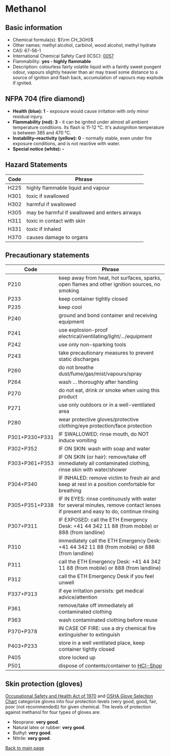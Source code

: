 # Methanol

## Basic information

- Chemical formula(s): ${\rm CH_3OH}$
- Other names: methyl alcohol, carbinol, wood alcohol, methyl hydrate
- CAS: 67-56-1
- International Chemical Safety Card (ICSC): [0057](https://inchem.org/documents/icsc/icsc/eics0057.htm)
- Flammability: **yes - highly flammable**
- Description: colourless fairly volatile liquid with a faintly sweet pungent odour, vapours slightly heavier than air may travel some distance to a source of ignition and flash back, accumulation of vapours may explode if ignited.

## NFPA 704 (fire diamond)

- **Health (blue): 1** - exposure would cause irritation with only minor residual injury.
- **Flammability (red): 3** - it can be ignited under almost all ambient temperature conditions. Its flash is 11-12 °C. It's autoignition temperature is between 385 and 470 °C.
- **Instability–reactivity (yellow): 0** - normally stable, even under fire exposure conditions, and is not reactive with water.
- **Special notice (white): -**

## Hazard Statements

| Code | Phrase                                         |
| ---- | ---------------------------------------------- |
| H225 | highly flammable liquid and vapour             |
| H301 | toxic if swallowed                             |
| H302 | harmful if swallowed                           |
| H305 | may be harmful if swallowed and enters airways |
| H311 | toxic in contact with skin                     |
| H331 | toxic if inhaled                               |
| H370 | causes damage to organs                        |

## Precautionary statements

| Code           | Phrase                                                                                                                           |
| -------------- | -------------------------------------------------------------------------------------------------------------------------------- |
| P210           | keep away from heat, hot surfaces, sparks, open flames and other ignition sources, no smoking                                    |
| P233           | keep container tightly closed                                                                                                    |
| P235           | keep cool                                                                                                                        |
| P240           | ground and bond container and receiving equipment                                                                                |
| P241           | use explosion-proof electrical/ventilating/light/.../equipment                                                                   |
| P242           | use only non-sparking tools                                                                                                      |
| P243           | take precautionary measures to prevent static discharges                                                                         |
| P260           | do not breathe dust/fume/gas/mist/vapours/spray                                                                                  |
| P264           | wash ... thoroughly after handling                                                                                               |
| P270           | do not eat, drink or smoke when using this product                                                                               |
| P271           | use only outdoors or in a well-ventilated area                                                                                   |
| P280           | wear protective gloves/protective clothing/eye protection/face protection                                                        |
| P301+P330+P331 | IF SWALLOWED: rinse mouth, do NOT induce vomiting                                                                                |
| P302+P352      | IF ON SKIN: wash with soap and water                                                                                             |
| P303+P361+P353 | IF ON SKIN (or hair): remove/take off immediately all contaminated clothing, rinse skin with water/shower                        |
| P304+P340      | IF INHALED: remove victim to fresh air and keep at rest in a position comfortable for breathing                                  |
| P305+P351+P338 | IF IN EYES: rinse continuously with water for several minutes, remove contact lenses if present and easy to do, continue rinsing |
| P307+P311      | IF EXPOSED: call the ETH Emergency Desk: +41 44 342 11 88 (from mobile) or 888 (from landline)                                   |
| P310           | immediately call the ETH Emergency Desk: +41 44 342 11 88 (from mobile) or 888 (from landline)                                   |
| P311           | call the ETH Emergency Desk: +41 44 342 11 88 (from mobile) or 888 (from landline)                                               |
| P312           | call the ETH Emergency Desk if you feel unwell                                                                                   |
| P337+P313      | if eye irritation persists: get medical advice/attention                                                                         |
| P361           | remove/take off immediately all contaminated clothing                                                                            |
| P363           | wash contaminated clothing before reuse                                                                                          |
| P370+P378      | IN CASE OF FIRE: use a dry chemical fire extinguisher to extinguish                                                              |
| P403+P233      | store in a well ventilated place, keep container tightly closed                                                                  |
| P405           | store locked up                                                                                                                  |
| P501           | dispose of contents/container to [HCI-Shop](https://hci-shop.ethz.ch/en/)                                                        |

## Skin protection (gloves)

[Occupational Safety and Health Act of 1970](https://www.osha.gov/sites/default/files/publications/osha3151.pdf) and [OSHA Glove Selection Chart](https://safety.fsu.edu/safety_manual/OSHA%20Glove%20Selection%20Chart.pdf) categorize gloves into four protection levels (very good, good, fair, poor (not recommended)) for given chemical. The levels of protection against methanol for four types of gloves are:

- Neoprane: **very good**.
- Natural latex or rubber: **very good**.
- Buthyl: **very good**.
- Nitrile: **very good**.

[Back to main page](https://github.com/Global-Health-Engineering/wet-lab-chemicals)
